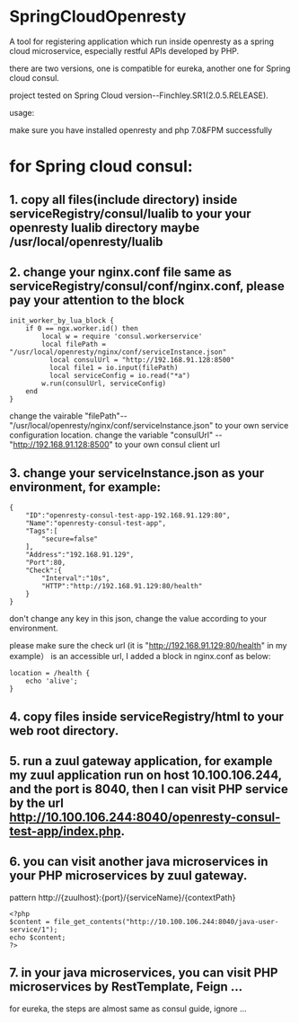 # SpringCloudOpenresty

A tool for registering application which run inside openresty as a spring cloud microservice, especially restful APIs developed by PHP. 

there are  two versions, one is compatible for eureka, another one for Spring cloud consul.

project tested on Spring Cloud version--Finchley.SR1(2.0.5.RELEASE).


usage:

make sure you have installed openresty and php 7.0&FPM successfully

# for Spring cloud consul:

## 1. copy all files(include directory) inside serviceRegistry/consul/lualib to your your openresty lualib directory maybe /usr/local/openresty/lualib

## 2. change your nginx.conf file same as serviceRegistry/consul/conf/nginx.conf,  please pay your attention to the block
```
init_worker_by_lua_block {
    if 0 == ngx.worker.id() then 
        local w = require 'consul.workerservice'
        local filePath = "/usr/local/openresty/nginx/conf/serviceInstance.json"
	      local consulUrl = "http://192.168.91.128:8500"
	      local file1 = io.input(filePath)
	      local serviceConfig = io.read("*a")
        w.run(consulUrl, serviceConfig)
    end
}
```

change the vairable "filePath"--"/usr/local/openresty/nginx/conf/serviceInstance.json" to your own service configuration location.
change the variable "consulUrl" -- "http://192.168.91.128:8500" to your own consul client url

## 3. change your serviceInstance.json as your environment, for example:
```
{
    "ID":"openresty-consul-test-app-192.168.91.129:80",
    "Name":"openresty-consul-test-app",
    "Tags":[
        "secure=false"
    ],
    "Address":"192.168.91.129",
    "Port":80,
    "Check":{
        "Interval":"10s",
        "HTTP":"http://192.168.91.129:80/health"
    }
}
```
don't change any key in this json, change the value according to your environment.

please make sure the check url (it is "http://192.168.91.129:80/health" in my example） is an accessible url, I added a block in nginx.conf as below:

```
location = /health {
    echo 'alive';
}
```
## 4. copy files inside serviceRegistry/html to your web root directory.

## 5. run a zuul gateway application, for example my zuul application run on host 10.100.106.244, and the port is 8040, then I can visit PHP service by the url http://10.100.106.244:8040/openresty-consul-test-app/index.php.

## 6. you can visit another java microservices in your PHP microservices by zuul gateway.

pattern http://{zuulhost}:{port}/{serviceName}/{contextPath}
```
<?php
$content = file_get_contents("http://10.100.106.244:8040/java-user-service/1");
echo $content;
?>
```
## 7. in your java microservices, you can visit PHP microservices by RestTemplate, Feign ...



for eureka, the steps are almost same as consul guide, ignore ...




